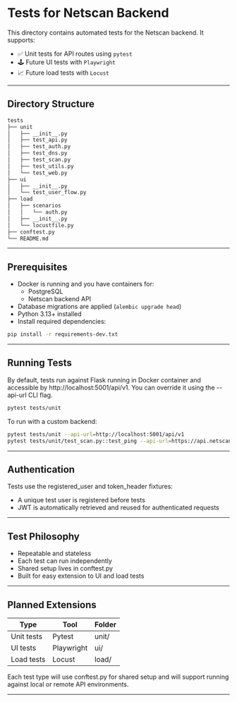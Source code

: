 # Tests for Netscan Backend

This directory contains automated tests for the Netscan backend. It supports:

- ✅ Unit tests for API routes using `pytest`
- 🕹 Future UI tests with `Playwright`
- 📈 Future load tests with `Locust`

---

## Directory Structure

```md
tests
├── unit
│   ├── __init__.py
│   ├── test_api.py
│   ├── test_auth.py
│   ├── test_dns.py
│   ├── test_scan.py
│   ├── test_utils.py
│   └── test_web.py
├── ui
│   ├── __init__.py
│   └── test_user_flow.py
├── load
│   ├── scenarios
│   │   └── auth.py
│   ├── __init__.py
│   └── locustfile.py
├── conftest.py
└── README.md
```
---

## Prerequisites

- Docker is running and you have containers for:
  - PostgreSQL
  - Netscan backend API
- Database migrations are applied (`alembic upgrade head`)
- Python 3.13+ installed
- Install required dependencies:

```bash
pip install -r requirements-dev.txt
```
---

## Running Tests

By default, tests run against Flask running in Docker container and accessible by http://localhost:5001/api/v1. You can override it using the --api-url CLI flag.

```bash
pytest tests/unit
```
To run with a custom backend:

```bash
pytest tests/unit --api-url=http://localhost:5001/api/v1
pytest tests/unit/test_scan.py::test_ping --api-url=https://api.netscan.io/api/v1
```
---

## Authentication
Tests use the registered_user and token_header fixtures:
- A unique test user is registered before tests
- JWT is automatically retrieved and reused for authenticated requests

---

## Test Philosophy
- Repeatable and stateless
- Each test can run independently
- Shared setup lives in conftest.py
- Built for easy extension to UI and load tests

---

## Planned Extensions
|Type       | Tool       | Folder   |
|-----------|------------|----------|
|Unit tests | Pytest     | unit/    |
|UI tests   | Playwright | ui/      |
|Load tests | Locust     | load/    |

Each test type will use conftest.py for shared setup and will support running against local or remote API environments.

---